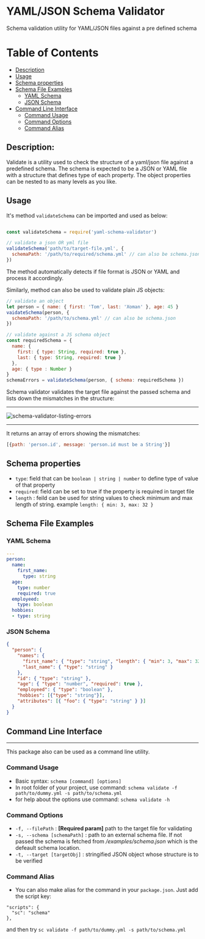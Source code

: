 YAML/JSON Schema Validator
==========================
Schema validation utility for YAML/JSON files against a pre defined schema

Table of Contents
====================

  * [Description](#description)
  * [Usage](#usage)
  * [Schema properties](#schema-properties)
  * [Schema File Examples](#schema-file-examples)
    * [YAML Schema](#yaml-schema)
    * [JSON Schema](#json-schema)
  * [Command Line Interface](#command-line-interface)
    * [Command Usage](#command-usage)
    * [Command Options](#command-options)
    * [Command Alias](#command-alias)

## Description:

Validate is a utility used to check the structure of
a yaml/json file against a predefined schema. The schema is expected
to be a JSON or YAML file with a structure that defines type of each property.
The object properties can be nested to as many levels as you like.

## Usage

It's method `validateSchema` can be imported and used as below:

```javascript

const validateSchema = require('yaml-schema-validator')

// validate a json OR yml file
validateSchema('path/to/target-file.yml', {
  schemaPath: '/path/to/required/schema.yml' // can also be schema.json
})
```
The method automatically detects if file format is JSON or YAML and process it accordingly.  


Similarly, method can also be used to validate plain JS objects:

```javascript
// validate an object
let person = { name: { first: 'Tom', last: 'Xoman' }, age: 45 }
vaidateSchema(person, {
  schemaPath: '/path/to/schema.yml' // can also be schema.json
})

// validate against a JS schema object
const requiredSchema = {
  name: {
    first: { type: String, required: true },
    last: { type: String, required: true }
  },
  age: { type : Number }
}
schemaErrors = validateSchema(person, { schema: requiredSchema })
```
Schema validator validates the target file against the passed schema and
lists down the mismatches in the structure:
________
![schema-validator-listing-errors](https://image.ibb.co/caSGtd/schema_validator.png)
________

It returns an array of errors showing the mismatches:
```javascript
[{path: 'person.id', message: 'person.id must be a String'}]
```

## Schema properties
- `type`: field that can be `boolean | string | number` to define type of value of that property
- `required`: field can be set to true if the property is required in target file
- `length` : feild can be used for string values to check minimum and max length of string. example `length: { min: 3, max: 32 }`

## Schema File Examples

### YAML Schema
```yml
---
person:
  name:
    first_name:
      type: string
  age:
    type: number
    required: true
  employeed:
    type: boolean
  hobbies:
  - type: string
```

### JSON Schema
```json
{
  "person": {
    "names": {
      "first_name": { "type": "string", "length": { "min": 3, "max": 32 } },
      "last_name": { "type": "string" }
    },
    "id": { "type": "string" },
    "age": { "type": "number", "required": true },
    "employeed": { "type": "boolean" },
    "hobbies": [{"type": "string"}],
    "attributes": [{ "foo": { "type": "string" } }]
  }
}
```

## Command Line Interface
----------------

This package also can be used as a command line utility.

### Command Usage
- Basic syntax: `schema [command] [options]`
- In root folder of your project, use command: 
`schema validate -f path/to/dummy.yml -s path/to/schema.yml`
- for help about the options use command:
`schema validate -h`

### Command Options

- `-f, --filePath` <filePath> : **[Required param]** path to the target file for validating
- `-s, --schema [schemaPath]` : path to an external schema file. If not passed the schema is fetched from _/examples/schema.json_ which is the defeault schema location.
- `-t, --target [targetObj]`  : stringified JSON object whose structure is to be verified

### Command Alias
- You can also make alias for the command in your `package.json`. Just add the script key:
```
"scripts": {
  "sc": "schema"
},
```
and then try `sc validate -f path/to/dummy.yml -s path/to/schema.yml`
